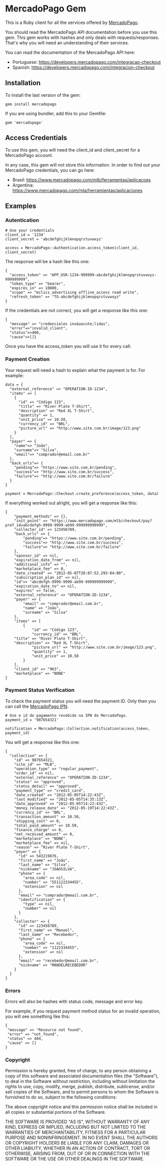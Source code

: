 MercadoPago Gem
===============

This is a Ruby client for all the services offered by [MercadoPago](http://www.mercadopago.com). 

You should read the MercadoPago API documentation before you use this
gem. This gem works with hashes and only deals with requests/responses.
That's why you will need an understanding of their services.

You can read the documentation of the MercadoPago API here: 
* Portuguese: https://developers.mercadopago.com/integracao-checkout
* Spanish: https://developers.mercadopago.com/integracion-checkout 

Installation
------------

To install the last version of the gem:

    gem install mercadopago
	
If you are using bundler, add this to your Gemfile:

    gem 'mercadopago'


Access Credentials
------------------

To use this gem, you will need the client_id and client_secret for a
MercadoPago account. 

In any case, this gem will not store this information. In order to find
out your MercadoPago credentials, you can go here:

* Brasil: https://www.mercadopago.com/mlb/ferramentas/aplicacoes
* Argentina: https://www.mercadopago.com/mla/herramientas/aplicaciones

Examples
--------

### Autentication
	
    # Use your credentials
    client_id = '1234'
    client_secret = 'abcdefghijklmnopqrstuvwxyz'

    access = MercadoPago::Authentication.access_token(client_id, client_secret)
	
The response will be a hash like this one:

    {
      "access_token" => "APP_USR-1234-999999-abcdefghijklmnopqrstuvwxyz-999999999",
      "token_type" => "bearer",
      "expires_in" => 10800,
      "scope" => "mclics_advertising offline_access read write",
      "refresh_token" => "TG-abcdefghijklmnopqrstuvwxyz"
    }

If the credentials are not correct, you will get a response like this
one:

    {
      "message" => "credenciales inv&aacute;lidas", 
      "error"=>"invalid_client", 
      "status"=>400, 
      "cause"=>[]}

Once you have the access_token you will use it for every call:

### Payment Creation

Your request will need a hash to explain what the payment is for. For
example:

    data = {
      "external_reference" => "OPERATION-ID-1234",
      "items" => [
        {
          "id" => "Código 123",
          "title" => "River Plate T-Shirt",
          "description" => "Red XL T-Shirt",
          "quantity" => 1,
          "unit_price" => 10.50,
          "currency_id" => "BRL",
          "picture_url" => "http://www.site.com.br/image/123.png"
        }
      ],
      "payer" => {
        "name"=> "João",
        "surname"=> "Silva",
        "email"=> "comprador@email.com.br"
      },
      "back_urls"=> {
        "pending"=> "https://www.site.com.br/pending",
        "success"=> "http://www.site.com.br/success",
        "failure"=> "http://www.site.com.br/failure"
      }
    }

    payment = MercadoPago::Checkout.create_preference(access_token, data)
	
If everything worked out alright, you will get a response like this:

	{
		"payment_methods" => {},
		"init_point" => "https://www.mercadopago.com/mlb/checkout/pay?pref_id=abcdefgh-9999-9999-ab99-999999999999",
		"collector_id" => 123456789,
		"back_urls" => {
			"pending"=> "https://www.site.com.br/pending",
			"success"=> "http://www.site.com.br/success",
			"failure"=> "http://www.site.com.br/failure"
		},
		"sponsor_id" => nil,
		"expiration_date_from" => nil,
		"additional_info" => "",
		"marketplace_fee" => 0,
		"date_created" => "2012-05-07T20:07:52.293-04:00",
		"subscription_plan_id" => nil,
		"id"=> "abcdefgh-9999-9999-ab99-999999999999",
		"expiration_date_to" => nil,
		"expires" => false,
		"external_reference" => "OPERATION-ID-1234",
		"payer" => {
			"email" => "comprador@email.com.br",
			"name" => "João",
			"surname" => "Silva"
		},
		"items" => [
			{
				"id" => "Código 123",
				"currency_id" => "BRL",
        "title" => "River Plate T-Shirt",
        "description" => "Red XL T-Shirt",
				"picture_url" => "http://www.site.com.br/image/123.png",
				"quantity" => 1,
				"unit_price" => 10.50
			}
		],
		"client_id" => "963",
		"marketplace" => "NONE"
	}

### Payment Status Verification

To check the payment status you will need the payment ID. Only then you
can call the [MercadoPago IPN](https://developers.mercadopago.com/api-ipn).

    # Use o id do pagamento recebido na IPN do MercadoPago.
    payment_id = '987654321'

    notification = MercadoPago::Collection.notification(access_token, payment_id)
  
You will get a response like this one:    

    {
      "collection" => {
        "id" => 987654321,
        "site_id" => "MLB",
        "operation_type" => "regular_payment",
        "order_id" => nil,
        "external_reference" => "OPERATION-ID-1234",
        "status" => "approved",
        "status_detail" => "approved",
        "payment_type" => "credit_card",
        "date_created" => "2012-05-05T14:22:43Z",
        "last_modified" => "2012-05-05T14:35:13Z",
        "date_approved" => "2012-05-05T14:22:43Z",
        "money_release_date" => "2012-05-19T14:22:43Z",
        "currency_id" => "BRL",
        "transaction_amount" => 10.50,
        "shipping_cost" => 0,
        "total_paid_amount" => 10.50,
        "finance_charge" => 0,
        "net_received_amount" => 0,
        "marketplace" => "NONE",
        "marketplace_fee" => nil,
        "reason" => "River Plate T-Shirt",
        "payer" => {
          "id" => 543219876,
          "first_name" => "João",
          "last_name" => "Silva",
          "nickname" => "JOAOSILVA",
          "phone" => {
            "area_code" => nil,
            "number" => "551122334455",
            "extension" => nil
          },
          "email" => "comprador@email.com.br",
          "identification" => {
            "type" => nil,
            "number" => nil
          }
        },
        "collector" => {
          "id" => 123456789,
          "first_name" => "Manoel",
          "last_name" => "Recebedor",
          "phone" => {
            "area_code" => nil,
            "number" => "1122334455",
            "extension" => nil
          },
          "email" => "recebedor@email.com.br",
          "nickname" => "MANOELRECEBEDOR"
        }
      }
    } 


### Errors

Errors will also be hashes with status code, message and error key.

For example, if you request payment method status for an invalid
operation, you will see something like this:

    {
     "message" => "Resource not found", 
     "error" => "not_found", 
     "status" => 404, 
     "cause" => []
    }

### Copyright

Permission is hereby granted, free of charge, to any person obtaining a copy of this software and associated documentation files (the "Software"), to deal in the Software without restriction, including without limitation the rights to use, copy, modify, merge, publish, distribute, sublicense, and/or sell copies of the Software, and to permit persons to whom the Software is furnished to do so, subject to the following conditions:

The above copyright notice and this permission notice shall be included in all copies or substantial portions of the Software.

THE SOFTWARE IS PROVIDED "AS IS", WITHOUT WARRANTY OF ANY KIND, EXPRESS OR IMPLIED, INCLUDING BUT NOT LIMITED TO THE WARRANTIES OF MERCHANTABILITY, FITNESS FOR A PARTICULAR PURPOSE AND NONINFRINGEMENT. IN NO EVENT SHALL THE AUTHORS OR COPYRIGHT HOLDERS BE LIABLE FOR ANY CLAIM, DAMAGES OR OTHER LIABILITY, WHETHER IN AN ACTION OF CONTRACT, TORT OR OTHERWISE, ARISING FROM, OUT OF OR IN CONNECTION WITH THE SOFTWARE OR THE USE OR OTHER DEALINGS IN THE SOFTWARE.
